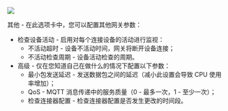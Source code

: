 ![](/images/gateway/dashboard/gateway-dashboard-other-conf.png)

其他 - 在此选项卡中，您可以配置其他网关参数：
- 检查设备活动 - 启用对每个连接设备的活动进行监视：
  - 不活动超时 - 设备不活动时间，网关将断开设备连接；
  - 不活动检查周期 - 设备活动检查的周期。
- 高级 - 仅在您知道自己在做什么的情况下配置以下参数：
  - 最小包发送延迟 - 发送数据包之间的延迟（减小此设置会导致 CPU 使用率增加）；
  - QoS - MQTT 消息传递中的服务质量（0 - 最多一次，1 - 至少一次）；
  - 检查连接器配置 - 检查连接器配置是否发生更改的时间段。